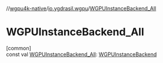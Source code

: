 //[wgpu4k-native](../../index.md)/[io.ygdrasil.wgpu](index.md)/[WGPUInstanceBackend_All](-w-g-p-u-instance-backend_-all.md)

# WGPUInstanceBackend_All

[common]\
const val [WGPUInstanceBackend_All](-w-g-p-u-instance-backend_-all.md): [WGPUInstanceBackend](-w-g-p-u-instance-backend/index.md)
